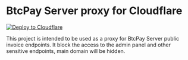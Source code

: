 # BtcPay Server proxy for Cloudflare

[![Deploy to Cloudflare](https://deploy.workers.cloudflare.com/button)](https://deploy.workers.cloudflare.com/?url=https://github.com/iBobik/btcpay-proxy)

This project is intended to be used as a proxy for BtcPay Server public invoice endpoints. It block the access to the admin panel and other sensitive endpoints, main domain will be hidden.

